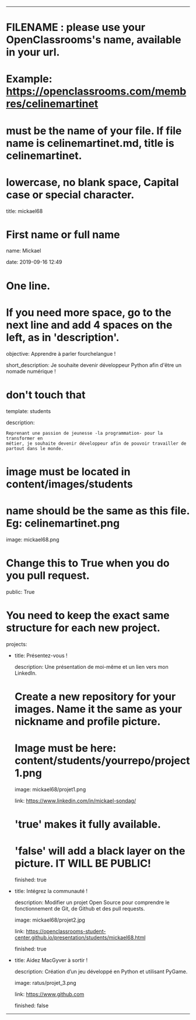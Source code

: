 ---


# FILENAME : please use your OpenClassrooms's name, available in your url.

# Example: https://openclassrooms.com/membres/celinemartinet

# must be the name of your file. If file name is celinemartinet.md, title is celinemartinet.

# lowercase, no blank space, Capital case or special character.

title: mickael68


# First name or full name

name: Mickael

date: 2019-09-16 12:49


# One line.

# If you need more space, go to the next line and add 4 spaces on the left, as in 'description'.

objective: Apprendre à parler fourchelangue !

short_description: Je souhaite devenir développeur Python afin d'être un nomade numérique !


# don't touch that

template: students

description:

    Reprenant une passion de jeunesse -la programmation- pour la transformer en
    métier, je souhaite devenir développeur afin de pouvoir travailler de partout dans le monde.


# image must be located in content/images/students

# name should be the same as this file. Eg: celinemartinet.png

image: mickael68.png


# Change this to True when you do you pull request.

public: True


# You need to keep the exact same structure for each new project.

projects:

  - title: Présentez-vous !

    description: Une présentation de moi-même et un lien vers mon LinkedIn.

    # Create a new repository for your images. Name it the same as your nickname and profile picture.

    # Image must be here: content/students/yourrepo/project1.png

    image: mickael68/projet1.png

    link: https://www.linkedin.com/in/mickael-sondag/

    # 'true' makes it fully available.

    # 'false' will add a black layer on the picture. IT WILL BE PUBLIC!

    finished: true

  - title: Intégrez la communauté !

    description: Modifier un projet Open Source pour comprendre le fonctionnement de Git, de Github et des pull requests. 

    image: mickael68/projet2.jpg

    link: https://openclassrooms-student-center.github.io/presentation/students/mickael68.html

    finished: true

  - title: Aidez MacGyver à sortir !

    description: Création d’un jeu développé en Python et utilisant PyGame.

    image: ratus/projet_3.png

    link: https://www.github.com

    finished: false

---